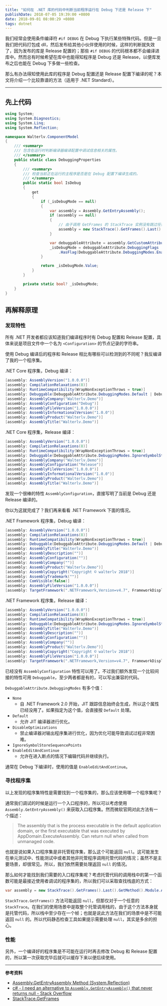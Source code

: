 ```yaml
---
title: "如何在 .NET 库的代码中判断当前程序运行在 Debug 下还是 Release 下"
publishDate: 2018-07-05 19:39:00 +0800
date: 2018-09-01 08:00:29 +0800
tags: dotnet
---
```


我们经常会使用条件编译符 `#if DEBUG` 在 Debug 下执行某些特殊代码。但是一旦我们把代码打包成 dll，然后发布给其他小伙伴使用的时候，这样的判断就失效了，因为发布的库是 Release 配置的；那些 `#if DEBUG` 的代码根本都不会编译进库中。然而总有时候希望在库中也能得知程序是 Debug 还是 Release，以便库发布之后也能在 Debug 下多做一些检查。

那么有办法得知使用此库的程序是 Debug 配置还是 Release 配置下编译的呢？本文将介绍一个比较靠谱的方法（适用于 .NET Standard）。

---

<div id="toc"></div>

## 先上代码

```csharp
using System;
using System.Diagnostics;
using System.Linq;
using System.Reflection;

namespace Walterlv.ComponentModel
{
    /// <summary>
    /// 包含在运行时判断编译器编译配置中调试信息相关的属性。
    /// </summary>
    public static class DebuggingProperties
    {
        /// <summary>
        /// 检查当前正在运行的主程序是否是在 Debug 配置下编译生成的。
        /// </summary>
        public static bool IsDebug
        {
            get
            {
                if (_isDebugMode == null)
                {
                    var assembly = Assembly.GetEntryAssembly();
                    if (assembly == null)
                    {
                        // 由于调用 GetFrames 的 StackTrace 实例没有跳过任何帧，所以 GetFrames() 一定不为 null。
                        assembly = new StackTrace().GetFrames().Last().GetMethod().Module.Assembly;
                    }

                    var debuggableAttribute = assembly.GetCustomAttribute<DebuggableAttribute>();
                    _isDebugMode = debuggableAttribute.DebuggingFlags
                        .HasFlag(DebuggableAttribute.DebuggingModes.EnableEditAndContinue);
                }

                return _isDebugMode.Value;
            }
        }

        private static bool? _isDebugMode;
    }
}
```

## 再解释原理

### 发现特性

所有 .NET 开发者都应该知道我们编译程序时有 Debug 配置和 Release 配置，具体来说是项目文件中一个名为 `<Configuration>` 的节点记录的字符串。

使用 Debug 编译后的程序和 Release 相比有哪些可以检测到的不同呢？我反编译了我的一个程序集。

.NET Core 程序集，Debug 编译：

```csharp
[assembly: AssemblyVersion("1.0.0.0")]
[assembly: CompilationRelaxations(8)]
[assembly: RuntimeCompatibility(WrapNonExceptionThrows = true)]
[assembly: Debuggable(DebuggableAttribute.DebuggingModes.Default | DebuggableAttribute.DebuggingModes.DisableOptimizations | DebuggableAttribute.DebuggingModes.IgnoreSymbolStoreSequencePoints | DebuggableAttribute.DebuggingModes.EnableEditAndContinue)]
[assembly: AssemblyCompany("Walterlv.Demo")]
[assembly: AssemblyConfiguration("Debug")]
[assembly: AssemblyFileVersion("1.0.0.0")]
[assembly: AssemblyInformationalVersion("1.0.0")]
[assembly: AssemblyProduct("Walterlv.Demo")]
[assembly: AssemblyTitle("Walterlv.Demo")]
```

.NET Core 程序集，Release 编译：

```csharp
[assembly: AssemblyVersion("1.0.0.0")]
[assembly: CompilationRelaxations(8)]
[assembly: RuntimeCompatibility(WrapNonExceptionThrows = true)]
[assembly: Debuggable(DebuggableAttribute.DebuggingModes.IgnoreSymbolStoreSequencePoints)]
[assembly: AssemblyCompany("Walterlv.Demo")]
[assembly: AssemblyConfiguration("Release")]
[assembly: AssemblyFileVersion("1.0.0.0")]
[assembly: AssemblyInformationalVersion("1.0.0")]
[assembly: AssemblyProduct("Walterlv.Demo")]
[assembly: AssemblyTitle("Walterlv.Demo")]
```

发现一个很棒的特性 `AssemblyConfiguration`，直接写明了当前是 Debug 还是 Release 编译的。

你以为这就完成了？我们再来看看 .NET Framework 下面的情况。

.NET Framework 程序集，Debug 编译：

```csharp
[assembly: AssemblyVersion("1.0.0.0")]
[assembly: CompilationRelaxations(8)]
[assembly: RuntimeCompatibility(WrapNonExceptionThrows = true)]
[assembly: Debuggable(DebuggableAttribute.DebuggingModes.Default | DebuggableAttribute.DebuggingModes.DisableOptimizations | DebuggableAttribute.DebuggingModes.IgnoreSymbolStoreSequencePoints | DebuggableAttribute.DebuggingModes.EnableEditAndContinue)]
[assembly: AssemblyTitle("Walterlv.Demo")]
[assembly: AssemblyDescription("")]
[assembly: AssemblyConfiguration("")]
[assembly: AssemblyCompany("")]
[assembly: AssemblyProduct("Walterlv.Demo")]
[assembly: AssemblyCopyright("Copyright © walterlv 2018")]
[assembly: AssemblyTrademark("")]
[assembly: ComVisible(false)]
[assembly: AssemblyFileVersion("1.0.0.0")]
[assembly: TargetFramework(".NETFramework,Version=v4.7", FrameworkDisplayName = ".NET Framework 4.7")]
```

.NET Framework 程序集，Release 编译：

```csharp
[assembly: AssemblyVersion("1.0.0.0")]
[assembly: CompilationRelaxations(8)]
[assembly: RuntimeCompatibility(WrapNonExceptionThrows = true)]
[assembly: Debuggable(DebuggableAttribute.DebuggingModes.IgnoreSymbolStoreSequencePoints)]
[assembly: AssemblyTitle("Walterlv.Demo")]
[assembly: AssemblyDescription("")]
[assembly: AssemblyConfiguration("")]
[assembly: AssemblyCompany("")]
[assembly: AssemblyProduct("Walterlv.Demo")]
[assembly: AssemblyCopyright("Copyright © walterlv 2018")]
[assembly: AssemblyFileVersion("1.0.0.0")]
[assembly: TargetFramework(".NETFramework,Version=v4.7", FrameworkDisplayName = ".NET Framework 4.7")]
```

已经没有 `AssemblyConfiguration` 特性可以用了。不过我们额外发现一个比较间接的特性可用 `Debuggable`，至少两者都是有的，可以写出兼容的代码。

`DebuggableAttribute.DebuggingModes` 有多个值：

- `None`
    - 自 .NET Framework 2.0 开始，JIT 跟踪信息始终会生成，所以这个属性已经没用了。如果指定为这个值，会直接按 `Default` 处理。
- `Default`
    - 允许 JIT 编译器进行优化。
- `DisableOptimizations`
    - 禁止编译器对输出程序集进行优化，因为优化可能导致调试过程非常困难。
- `IgnoreSymbolStoreSequencePoints`
- `EnableEditAndContinue`
    - 允许在进入断点的情况下编辑代码并继续执行。

通常在 Debug 下编译时，使用的值是 `EnableEditAndContinue`。

### 寻找程序集

以上发现的程序集特性是需要找到一个程序集的，那么应该使用哪一个程序集呢？

通常我们调试的时候是运行一个入口程序的，所以可以考虑使用 `Assembly.GetEntryAssembly()` 来获取入口程序集。然而微软官网对此方法有一个描述：

> The assembly that is the process executable in the default application domain, or the first executable that was executed by AppDomain.ExecuteAssembly. Can return null when called from unmanaged code.

也就是说如果入口程序集是非托管程序集，那么这个可能返回 `null`。这可能发生在单元测试中、性能测试中或者其他非托管程序调用托管代码的情况；虽然不是主要场景，却很常见。所以，我们依然需要处理返回 `null` 的情况。

那么如何才能找到我们需要的入口程序集呢？考虑托管代码的调用栈中的第一个函数可能是最接近使用者调试的程序集的，所以我们可以采取查找栈底的方式：

```csharp
var assembly = new StackTrace().GetFrames().Last().GetMethod().Module.Assembly;
```

`StackTrace.GetFrames()` 方法可能返回 `null`，但那仅对于一个任意的 `StackTrace`。在我们的使用场景中是取整个托管调用栈的，由于这个方法本身就是托管代码，所以栈中至少存在一个帧；也就是说此方法在我们的场景中是不可能返回 `null` 的。所以代码静态检查工具如果提示需要处理 `null`，其实是多余的担心。

### 性能

另外，一个编译好的程序集是不可能在运行时再去修改 Debug 和 Release 配置的，所以第一次获取完毕后就可以缓存下来以便后续使用。

---

**参考资料**

- [Assembly.GetEntryAssembly Method (System.Reflection)](https://msdn.microsoft.com/en-us/library/system.reflection.assembly.getentryassembly.aspx?f=255&MSPPError=-2147217396)
- [c# - I need an alternative to `Assembly.GetEntryAssembly()` that never returns null - Stack Overflow](https://stackoverflow.com/a/14165787/6233938)
- [StackTrace.GetFrames](https://referencesource.microsoft.com/#mscorlib/system/diagnostics/stacktrace.cs,84f88e3b241d29e3,references)
